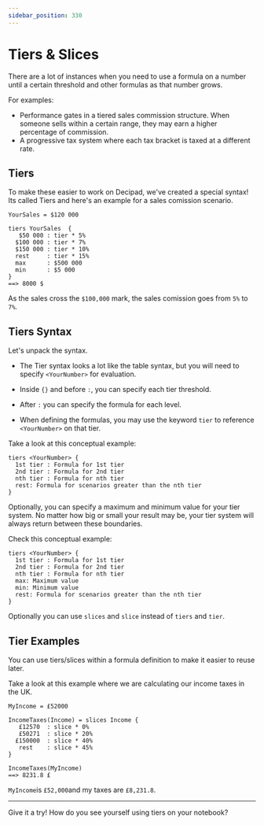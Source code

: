 ```yaml
---
sidebar_position: 330
---
```


# Tiers & Slices

There are a lot of instances when you need to use a formula on a number until a certain threshold and other formulas as that number grows.

For examples:

* Performance gates in a tiered sales commission structure. When someone sells within a certain range, they may earn a higher percentage of commission. 
* A progressive tax system where each tax bracket is taxed at a different rate.



## Tiers

To make these easier to work on Decipad, we've created a special syntax!
Its called Tiers and here's an example for a sales comission scenario.


```deci live
YourSales = $120 000

tiers YourSales  {
   $50 000 : tier * 5% 
  $100 000 : tier * 7%
  $150 000 : tier * 10%
  rest     : tier * 15%
  max      : $500 000
  min      : $5 000
}
==> 8000 $
```
As the sales cross the `$100,000` mark, the sales comission goes from `5%` to `7%`.


## Tiers Syntax

Let's unpack the syntax.

* The Tier syntax looks a lot like the table syntax, but you will need to specify `<YourNumber>` for evaluation.

* Inside `{}` and before `:`, you can specify each tier threshold.

* After `:` you can specify the formula for each level.

* When defining the formulas, you may use the keyword `tier` to reference `<YourNumber>` on that tier.

Take a look at this conceptual example:

```
tiers <YourNumber> {
  1st tier : Formula for 1st tier
  2nd tier : Formula for 2nd tier
  nth tier : Formula for nth tier
  rest: Formula for scenarios greater than the nth tier
}
```

Optionally, you can specify a maximum and minimum value for your tier system. No matter how big or small your result may be, your tier system will always return between these boundaries.

Check this conceptual example:

```
tiers <YourNumber> {
  1st tier : Formula for 1st tier
  2nd tier : Formula for 2nd tier
  nth tier : Formula for nth tier
  max: Maximum value
  min: Minimum value
  rest: Formula for scenarios greater than the nth tier
}
```

Optionally you can use `slices` and `slice` instead of `tiers` and `tier`.

## Tier Examples

You can use tiers/slices within a formula definition to make it easier to reuse later.

Take a look at this example where we are calculating our income taxes in the UK.

```deci live
MyIncome = £52000

IncomeTaxes(Income) = slices Income {
   £12570  : slice * 0%
   £50271  : slice * 20%
  £150000  : slice * 40%
   rest    : slice * 45%
}

IncomeTaxes(MyIncome)
==> 8231.8 £
```

`MyIncome`is `£52,000`and my taxes are `£8,231.8`.


------

Give it a try! How do you see yourself using tiers on your notebook?
